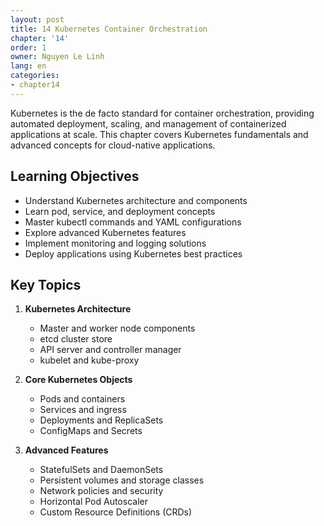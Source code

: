 ```yaml
---
layout: post
title: 14 Kubernetes Container Orchestration
chapter: '14'
order: 1
owner: Nguyen Le Linh
lang: en
categories:
- chapter14
---
```


Kubernetes is the de facto standard for container orchestration, providing automated deployment, scaling, and management of containerized applications at scale. This chapter covers Kubernetes fundamentals and advanced concepts for cloud-native applications.

## Learning Objectives

- Understand Kubernetes architecture and components
- Learn pod, service, and deployment concepts
- Master kubectl commands and YAML configurations
- Explore advanced Kubernetes features
- Implement monitoring and logging solutions
- Deploy applications using Kubernetes best practices

## Key Topics

1. **Kubernetes Architecture**
   - Master and worker node components
   - etcd cluster store
   - API server and controller manager
   - kubelet and kube-proxy

2. **Core Kubernetes Objects**
   - Pods and containers
   - Services and ingress
   - Deployments and ReplicaSets
   - ConfigMaps and Secrets

3. **Advanced Features**
   - StatefulSets and DaemonSets
   - Persistent volumes and storage classes
   - Network policies and security
   - Horizontal Pod Autoscaler
   - Custom Resource Definitions (CRDs)

